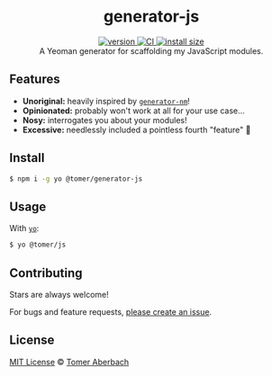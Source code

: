 <h1 align="center">
  generator-js
</h1>

<div align="center">
  <a href="https://npmjs.org/package/@tomer/generator-js">
    <img src="https://badgen.now.sh/npm/v/@tomer/generator-js" alt="version" />
  </a>
  <a href="https://github.com/TomerAberbach/generator-js/actions">
    <img src="https://github.com/TomerAberbach/generator-js/workflows/CI/badge.svg" alt="CI" />
  </a>
  <a href="https://packagephobia.now.sh/result?p=@tomer/generator-js">
    <img src="https://packagephobia.now.sh/badge?p=@tomer/generator-js" alt="install size" />
  </a>
</div>

<div align="center">
  A Yeoman generator for scaffolding my JavaScript modules.
</div>

## Features

- **Unoriginal:** heavily inspired by [`generator-nm`](https://github.com/sindresorhus/generator-nm)!
- **Opinionated:** probably won't work at all for your use case...
- **Nosy:** interrogates you about your modules!
- **Excessive:** needlessly included a pointless fourth "feature" :shrug:

## Install

```sh
$ npm i -g yo @tomer/generator-js
```

## Usage

With [`yo`](https://github.com/yeoman/yo):

```sh
$ yo @tomer/js
```

## Contributing

Stars are always welcome!

For bugs and feature requests, [please create an issue](https://github.com/TomerAberbach/generator-js/issues/new).

## License

[MIT License](https://github.com/TomerAberbach/generator-js/blob/main/license) © [Tomer Aberbach](https://github.com/TomerAberbach)
